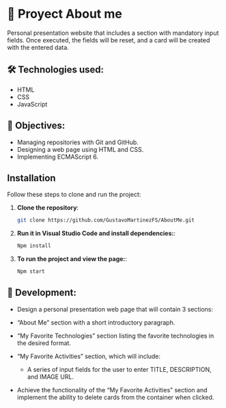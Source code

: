 # 🌟 Proyect About me

Personal presentation website that includes a section with mandatory input fields. Once executed, the fields will be reset, and a card will be created with the entered data.

## 🛠️ Technologies used:

- HTML
- CSS
- JavaScript

## 🎯 Objectives:

- Managing repositories with Git and GitHub.
- Designing a web page using HTML and CSS.
- Implementing ECMAScript 6.

## Installation

Follow these steps to clone and run the project:

1. **Clone the repository**:

   ```bash
   git clone https://github.com/GustavoMartinezFS/AboutMe.git


   ```

2. **Run it in Visual Studio Code and install dependencies:**:

   ```bash
   Npm install

   ```

3. **To run the project and view the page:**:

   ```bash
   Npm start
   ```

## 🚀 Development:

- Design a personal presentation web page that will contain 3 sections:

- “About Me” section with a short introductory paragraph.

- “My Favorite Technologies” section listing the favorite technologies in the desired format.

- “My Favorite Activities” section, which will include:

  - A series of input fields for the user to enter TITLE, DESCRIPTION, and IMAGE URL.

- Achieve the functionality of the “My Favorite Activities” section and implement the ability to delete cards from the container when clicked.
